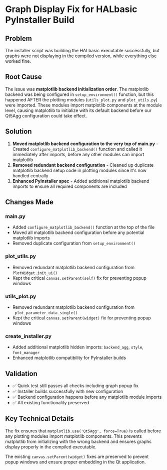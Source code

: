 # Graph Display Fix for HALbasic PyInstaller Build

## Problem
The installer script was building the HALbasic executable successfully, but graphs were not displaying in the compiled version, while everything else worked fine.

## Root Cause
The issue was **matplotlib backend initialization order**. The matplotlib backend was being configured in `setup_environment()` function, but this happened AFTER the plotting modules (`utils_plot.py` and `plot_utils.py`) were imported. These modules import matplotlib components at the module level, causing matplotlib to initialize with its default backend before our Qt5Agg configuration could take effect.

## Solution
1. **Moved matplotlib backend configuration to the very top of main.py** - Created `configure_matplotlib_backend()` function and called it immediately after imports, before any other modules can import matplotlib
2. **Removed redundant backend configuration** - Cleaned up duplicate matplotlib backend setup code in plotting modules since it's now handled centrally
3. **Enhanced PyInstaller spec** - Added additional matplotlib backend imports to ensure all required components are included

## Changes Made

### main.py
- Added `configure_matplotlib_backend()` function at the top of the file
- Moved all matplotlib backend configuration before any potential matplotlib imports
- Removed duplicate configuration from `setup_environment()`

### plot_utils.py
- Removed redundant matplotlib backend configuration from `PlotWidget.init_ui()`
- Kept the critical `canvas.setParent(self)` fix for preventing popup windows

### utils_plot.py  
- Removed redundant matplotlib backend configuration from `_plot_parameter_data_single()`
- Kept the critical `canvas.setParent(widget)` fix for preventing popup windows

### create_installer.py
- Added additional matplotlib hidden imports: `backend_agg`, `style`, `font_manager`
- Enhanced matplotlib compatibility for PyInstaller builds

## Validation
- ✅ Quick test still passes all checks including graph popup fix
- ✅ Installer builds successfully with new configuration
- ✅ Backend configuration happens before any matplotlib module imports
- ✅ All existing functionality preserved

## Key Technical Details
The fix ensures that `matplotlib.use('Qt5Agg', force=True)` is called before any plotting modules import matplotlib components. This prevents matplotlib from initializing with the wrong backend and ensures graphs display properly in the compiled executable.

The existing `canvas.setParent(widget)` fixes are preserved to prevent popup windows and ensure proper embedding in the Qt application.
